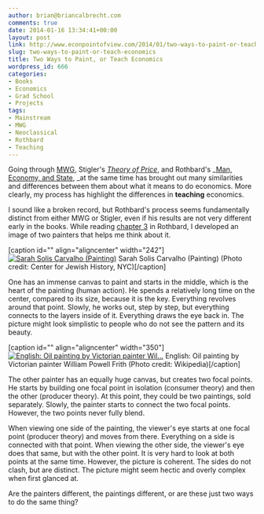 ```yaml
---
author: brian@briancalbrecht.com
comments: true
date: 2014-01-16 13:34:41+00:00
layout: post
link: http://www.econpointofview.com/2014/01/two-ways-to-paint-or-teach-economics/
slug: two-ways-to-paint-or-teach-economics
title: Two Ways to Paint, or Teach Economics
wordpress_id: 666
categories:
- Books
- Economics
- Grad School
- Projects
tags:
- Mainstream
- MWG
- Neoclassical
- Rothbard
- Teaching
---
```


Going through [MWG](http://econpointofview.com/2013/09/24/mas-colell-chapter-1-preference-and-choice/), Stigler's [_Theory of Price_](http://econpointofview.com/2013/09/25/stigler-chapter-1-introduction-to-economic-analysis/), and Rothbard's _[Man, Economy, and State](http://econpointofview.com/2013/09/28/rothbards-chapter-1-fundamentals-of-human-action/), _at the same time has brought out many similarities and differences between them about what it means to do economics. More clearly, my process has highlight the differences in **teaching** economics.

I sound like a broken record, but Rothbard's process seems fundamentally distinct from either MWG or Stigler, even if his results are not very different early in the books. While reading [chapter 3](http://econpointofview.com/2014/01/15/rothbard-chapter-3-indirect-exchange/) in Rothbard, I developed an image of two painters that helps me think about it.

[caption id="" align="aligncenter" width="242"][![Sarah Solis Carvalho (Painting)](http://farm3.static.flickr.com/2457/3718070958_eb459db413_n.jpg)](http://www.flickr.com/photos/36988361@N08/3718070958) Sarah Solis Carvalho (Painting) (Photo credit: Center for Jewish History, NYC)[/caption]

<!-- more -->

One has an immense canvas to paint and starts in the middle, which is the heart of the painting (human action). He spends a relatively long time on the center, compared to its size, because it is the key. Everything revolves around that point. Slowly, he works out, step by step, but everything connects to the layers inside of it. Everything draws the eye back in. The picture might look simplistic to people who do not see the pattern and its beauty.

[caption id="" align="aligncenter" width="350"][![English: Oil painting by Victorian painter Wil...](http://upload.wikimedia.org/wikipedia/commons/thumb/0/08/William_Powell_Frith_-_The_Sleeping_Model.JPG/350px-William_Powell_Frith_-_The_Sleeping_Model.JPG)](http://commons.wikipedia.org/wiki/File:William_Powell_Frith_-_The_Sleeping_Model.JPG) English: Oil painting by Victorian painter William Powell Frith (Photo credit: Wikipedia)[/caption]

The other painter has an equally huge canvas, but creates two focal points. He starts by building one focal point in isolation (consumer theory) and then the other (producer theory). At this point, they could be two paintings, sold separately. Slowly, the painter starts to connect the two focal points. However, the two points never fully blend.

When viewing one side of the painting, the viewer's eye starts at one focal point (producer theory) and moves from there. Everything on a side is connected with that point. When viewing the other side, the viewer's eye does that same, but with the other point. It is very hard to look at both points at the same time. However, the picture is coherent. The sides do not clash, but are distinct. The picture might seem hectic and overly complex when first glanced at.

Are the painters different, the paintings different, or are these just two ways to do the same thing?
